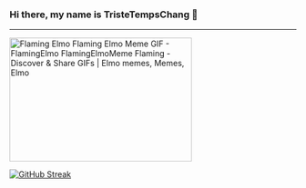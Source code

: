 ### Hi there, my name is TristeTempsChang 👋

<hr />

<img src="https://i.pinimg.com/originals/0c/64/9a/0c649a17ec1e5f5ca340248b4ef4e4be.gif" jsaction="VQAsE" class="sFlh5c pT0Scc iPVvYb" style="max-width: 320px; height: 218px; margin: 0px; width: 320px;" alt="Flaming Elmo Flaming Elmo Meme GIF - FlamingElmo FlamingElmoMeme Flaming -  Discover &amp; Share GIFs | Elmo memes, Memes, Elmo" jsname="kn3ccd">

<a href="https://git.io/streak-stats"><img src="https://github-readme-streak-stats.herokuapp.com?user=TristeTempsChang&theme=aura-dark&mode=weekly" alt="GitHub Streak" /></a>
